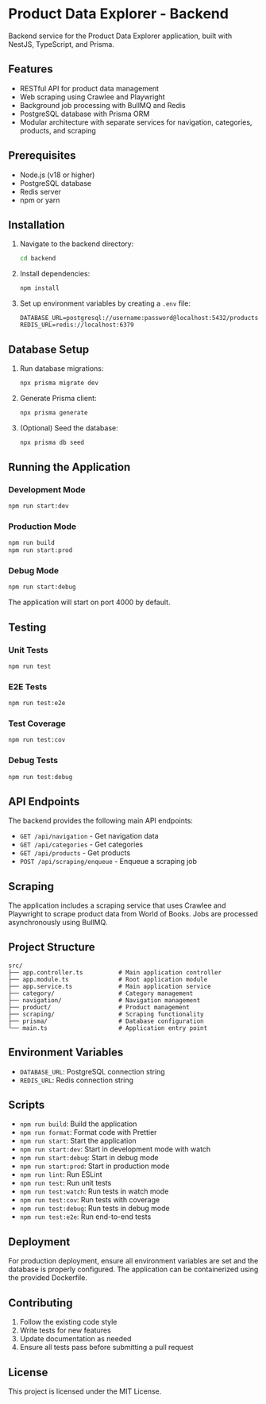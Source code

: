 # Product Data Explorer - Backend

Backend service for the Product Data Explorer application, built with NestJS, TypeScript, and Prisma.

## Features
- RESTful API for product data management
- Web scraping using Crawlee and Playwright
- Background job processing with BullMQ and Redis
- PostgreSQL database with Prisma ORM
- Modular architecture with separate services for navigation, categories, products, and scraping

## Prerequisites
- Node.js (v18 or higher)
- PostgreSQL database
- Redis server
- npm or yarn

## Installation

1. Navigate to the backend directory:
   ```bash
   cd backend
   ```

2. Install dependencies:
   ```bash
   npm install
   ```

3. Set up environment variables by creating a `.env` file:
   ```
   DATABASE_URL=postgresql://username:password@localhost:5432/products
   REDIS_URL=redis://localhost:6379
   ```

## Database Setup

1. Run database migrations:
   ```bash
   npx prisma migrate dev
   ```

2. Generate Prisma client:
   ```bash
   npx prisma generate
   ```

3. (Optional) Seed the database:
   ```bash
   npx prisma db seed
   ```

## Running the Application

### Development Mode
```bash
npm run start:dev
```

### Production Mode
```bash
npm run build
npm run start:prod
```

### Debug Mode
```bash
npm run start:debug
```

The application will start on port 4000 by default.

## Testing

### Unit Tests
```bash
npm run test
```

### E2E Tests
```bash
npm run test:e2e
```

### Test Coverage
```bash
npm run test:cov
```

### Debug Tests
```bash
npm run test:debug
```

## API Endpoints

The backend provides the following main API endpoints:

- `GET /api/navigation` - Get navigation data
- `GET /api/categories` - Get categories
- `GET /api/products` - Get products
- `POST /api/scraping/enqueue` - Enqueue a scraping job

## Scraping

The application includes a scraping service that uses Crawlee and Playwright to scrape product data from World of Books. Jobs are processed asynchronously using BullMQ.

## Project Structure

```
src/
├── app.controller.ts          # Main application controller
├── app.module.ts              # Root application module
├── app.service.ts             # Main application service
├── category/                  # Category management
├── navigation/                # Navigation management
├── product/                   # Product management
├── scraping/                  # Scraping functionality
├── prisma/                    # Database configuration
└── main.ts                    # Application entry point
```

## Environment Variables

- `DATABASE_URL`: PostgreSQL connection string
- `REDIS_URL`: Redis connection string

## Scripts

- `npm run build`: Build the application
- `npm run format`: Format code with Prettier
- `npm run start`: Start the application
- `npm run start:dev`: Start in development mode with watch
- `npm run start:debug`: Start in debug mode
- `npm run start:prod`: Start in production mode
- `npm run lint`: Run ESLint
- `npm run test`: Run unit tests
- `npm run test:watch`: Run tests in watch mode
- `npm run test:cov`: Run tests with coverage
- `npm run test:debug`: Run tests in debug mode
- `npm run test:e2e`: Run end-to-end tests

## Deployment

For production deployment, ensure all environment variables are set and the database is properly configured. The application can be containerized using the provided Dockerfile.

## Contributing

1. Follow the existing code style
2. Write tests for new features
3. Update documentation as needed
4. Ensure all tests pass before submitting a pull request

## License

This project is licensed under the MIT License.
